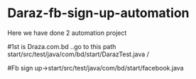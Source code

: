 # Daraz-fb-sign-up-automation

Here we have done 2 automation project

#1st is Draza.com.bd ..go to this path start/src/test/java/com/bd/start/DarazTest.java /


#Fb sign up->start/src/test/java/com/bd/start/facebook.java 
